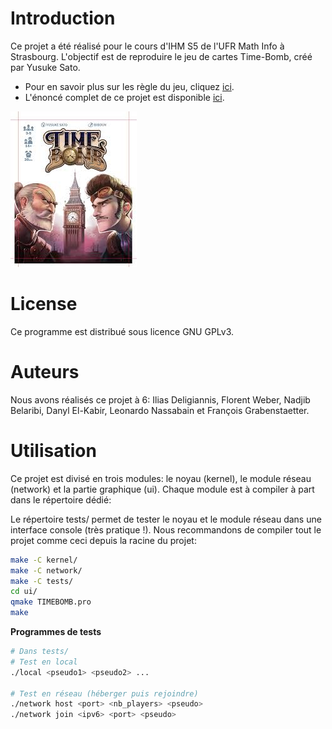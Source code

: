 # Introduction

Ce projet a été réalisé pour le cours d'IHM S5 de l'UFR Math Info à Strasbourg. L'objectif est de reproduire le jeu de cartes Time-Bomb, créé par Yusuke Sato.

* Pour en savoir plus sur les règle du jeu, cliquez [ici](time-bomb-rules.pdf).
* L'énoncé complet de ce projet est disponible [ici](enonce.pdf).

![Time Bomb](time-bomb.jpg)

# License

Ce programme est distribué sous licence GNU GPLv3.

# Auteurs

Nous avons réalisés ce projet à 6: Ilias Deligiannis, Florent Weber, Nadjib Belaribi, Danyl El-Kabir, Leonardo Nassabain et François Grabenstaetter.

# Utilisation

Ce projet est divisé en trois modules: le noyau (kernel), le module réseau (network) et la partie graphique (ui). Chaque module est à compiler à part dans le répertoire dédié:

Le répertoire tests/ permet de tester le noyau et le module réseau dans une interface console (très pratique !). Nous recommandons de compiler tout le projet comme ceci depuis la racine du projet:

```bash
make -C kernel/
make -C network/
make -C tests/
cd ui/
qmake TIMEBOMB.pro
make
```

**Programmes de tests**

```bash
# Dans tests/
# Test en local
./local <pseudo1> <pseudo2> ...

# Test en réseau (héberger puis rejoindre)
./network host <port> <nb_players> <pseudo>
./network join <ipv6> <port> <pseudo>
